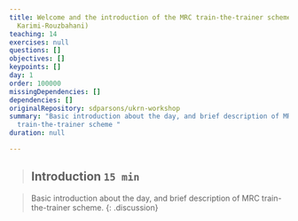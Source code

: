```yaml
---
title: Welcome and the introduction of the MRC train-the-trainer scheme (Hamid
  Karimi-Rouzbahani)
teaching: 14
exercises: null
questions: []
objectives: []
keypoints: []
day: 1
order: 100000
missingDependencies: []
dependencies: []
originalRepository: sdparsons/ukrn-workshop
summary: "Basic introduction about the day, and brief description of MRC
  train-the-trainer scheme "
duration: null

---
```

> ## Introduction `15 min`

> Basic introduction about the day, and brief description of MRC train-the-trainer scheme.
{: .discussion}



